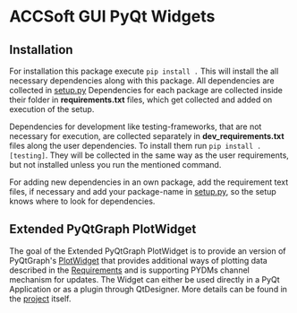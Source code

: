 # ACCSoft GUI PyQt Widgets

## Installation
For installation this package execute `pip install .` This will install the all necessary dependencies along with this package. All dependencies are collected in [setup.py](./setup.py) Dependencies for each package are collected inside their folder in **requirements.txt** files, which get collected and added on execution of the setup.

Dependencies for development like testing-frameworks, that are not necessary for execution, are collected separately in **dev_requirements.txt** files along the user dependencies. To install them run `pip install .[testing]`. They will be collected in the same way as the user requirements, but not installed unless you run the mentioned command.

For adding new dependencies in an own package, add the requirement text files, if necessary and add your package-name in [setup.py](./setup.py), so the setup knows where to look for dependencies.

## Extended PyQtGraph PlotWidget
The goal of the Extended PyQtGraph PlotWidget is to provide an version of PyQtGraph's [PlotWidget](http://www.pyqtgraph.org/documentation/widgets/plotwidget.html?highlight=plotwidget) that provides additional ways of plotting data described in the [Requirements](https://wikis.cern.ch/display/ACCPY/Charting+libraries#Chartinglibraries-Featurewishlist) and is supporting PYDMs channel mechanism for updates. The Widget can either be used directly in a PyQt Application or as a plugin through QtDesigner. More details can be found in the [project](./accsoft_gui_pyqt_widgets/graph) itself.
